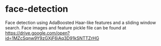 # face-detection
Face detection using AdaBoosted Haar-like features and a sliding window search.
Face images and feature pickle file can be found at https://drive.google.com/open?id=1MZcSqnw9Y9zGXjF6iAq3D91kSNTTZrHG
